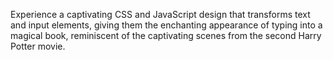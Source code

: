 Experience a captivating CSS and JavaScript design that transforms text and input elements, giving them the enchanting appearance of typing into a magical book, reminiscent of the captivating scenes from the second Harry Potter movie.
